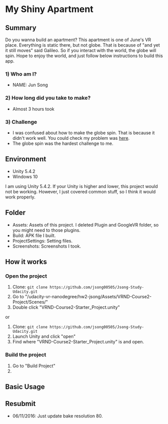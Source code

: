 # My Shiny Apartment

## Summary
Do you wanna build an apartment? This apartment is one of June's VR place. Everything is static there, but not globe. That is because of "and yet it still moves" said Galileo. So if you interact with the world, the globe will spin. Hope to enjoy the world, and just follow below instructions to build this app.

### 1) Who am I?
* NAME: Jun Song

### 2) How long did you take to make?
* Almost 3 hours took

### 3) Challenge
* I was confused about how to make the globe spin. That is because it didn't work well. You could check my problem was [here](https://discussions.udacity.com/t/spinning-globe-not-stopping-after-click/196334/28?u=june_622016308842413).
* The globe spin was the hardest challenge to me.

## Environment
* Unity 5.4.2
* Windows 10

I am using Unity 5.4.2. If your Unity is higher and lower, this project would not be working.
However, I just covered common stuff, so I think it would work properly.

## Folder
* Assets: Assets of this project. I deleted Plugin and GoogleVR folder, so you might need to those plugins.
* Build: APK file I built.
* ProjectSettings: Setting files.
* Screenshots: Screenshots I took.

## How it works

### Open the project
1. Clone: `git clone https://github.com/jsong00505/Jsong-Study-Udacity.git`
2. Go to "/udacity-vr-nanodegree/hw2-jsong/Assets/VRND-Course2-Project/Scenes/"
3. Double click "VRND-Course2-Starter_Project.unity"

or

1. Clone: `git clone https://github.com/jsong00505/Jsong-Study-Udacity.git`
2. Launch Unity and click "open"
3. Find where "VRND-Course2-Starter_Project.unity" is and open.

### Build the project
1. Go to "Build Project"
2. 

## Basic Usage

## Resubmit
* 06/11/2016: Just update bake resolution 80.

